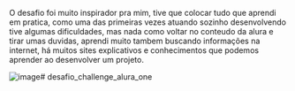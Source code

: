 O desafio foi muito inspirador pra mim, tive que colocar tudo que aprendi em pratica, como uma das primeiras vezes atuando sozinho desenvolvendo tive algumas dificuldades, mas nada como voltar no conteudo da alura e tirar umas duvidas, aprendi muito tambem buscando informações na internet, há muitos sites explicativos e conhecimentos que podemos aprender ao desenvolver um projeto. 

![image](https://github.com/leonardosilvabackend/desafio_challenge_alura_one/assets/174154811/5086b87a-7d9e-4565-9e21-abfa49250e24)# desafio_challenge_alura_one
